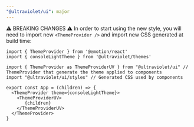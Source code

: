 ```yaml
---
"@ultraviolet/ui": major
---
```


⚠️ BREAKING CHANGES ⚠️ 
In order to start using the new style, you will need to import new `<ThemeProvider />` and import new CSS generated at build time:

```tsx
import { ThemeProvider } from '@emotion/react'
import { consoleLightTheme } from '@ultraviolet/themes'

import { ThemeProvider as ThemeProviderUV } from "@ultraviolet/ui" // ThemeProvider that generate the theme applied to components
import "@ultraviolet/ui/styles" // Generated CSS used by components

export const App = (children) => {
  <ThemeProvider theme={consoleLightTheme}>
    <ThemeProviderUV>
       {children}
    </ThemeProviderUV>
  </ThemeProvider>
}
```
